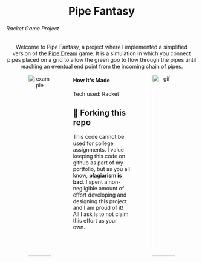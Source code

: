 <h1 align="center">Pipe Fantasy</h1>
<h6>Racket Game Project</h6>
<p align="center">Welcome to Pipe Fantasy, a project where I implemented a simplified version of the <a href="https://archive.org/details/win3_PipeDr3x">Pipe Dream</a> game. It is a simulation in which you connect pipes placed on a grid to allow the green goo to flow through the pipes until reaching an eventual end point from the incoming chain of pipes.</p>


<div>
<p align="center"><img src="pipe-example.png" alt="example" width="35%" style="float: left;"> <img src="pipe-game.gif" alt="gif" width="35%" style="float: right;"></p>
</div>

<h4>How It's Made</h4>
<p>Tech used: Racket</p>

## 🚨 Forking this repo

<p>This code cannot be used for college assignments. I value keeping this code on github as part of my portfolio, but as you all know, <b>plagiarism is bad</b>. I spent a non-negligible amount of effort developing and designing this project and I am proud of it! All I ask is to not claim this effort as your own.</p>
